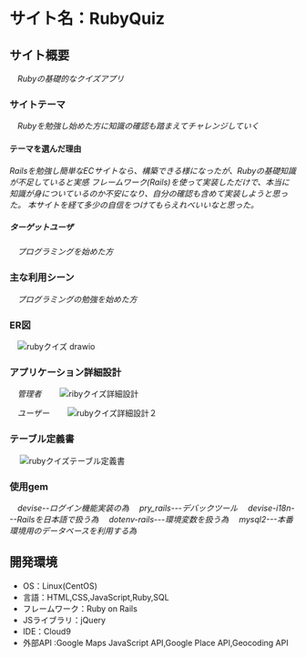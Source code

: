 # サイト名：RubyQuiz

## サイト概要
　*Rubyの基礎的なクイズアプリ*
### サイトテーマ
　*Rubyを勉強し始めた方に知識の確認も踏まえてチャレンジしていく*

#### テーマを選んだ理由
  *Railsを勉強し簡単なECサイトなら、構築できる様になったが、Rubyの基礎知識が不足していると実感*
  *フレームワーク(Rails)を使って実装しただけで、本当に知識が身についているのか不安になり、自分の確認も含めて実装しようと思った。*
  *本サイトを経て多少の自信をつけてもらえれべいいなと思った。*

##### ターゲットユーザ
　*プログラミングを始めた方*

### 主な利用シーン
　*プログラミングの勉強を始めた方*

### ER図
　![rubyクイズ drawio](https://user-images.githubusercontent.com/99014620/175463173-55f39ebf-ee6f-4769-85a1-422192e0dabb.png)

### アプリケーション詳細設計
　*管理者*
　　![ribyクイズ詳細設計](https://user-images.githubusercontent.com/99014620/175464444-babf02f4-362d-4391-83b5-a4792d34d361.png)

　*ユーザー*
　　![rubyクイズ詳細設計２](https://user-images.githubusercontent.com/99014620/175464476-b21a7615-bc40-488b-96f0-d6d73e37dab0.png)

### テーブル定義書
　  ![rubyクイズテーブル定義書](https://user-images.githubusercontent.com/99014620/175464541-1c5055a3-db90-4e52-b3fa-f18c5a3eed63.png)

### 使用gem
  　*devise--ログイン機能実装の為*
  　*pry_rails---デバックツール*
  　*devise-i18n---Railsを日本語で扱う為*
  　*dotenv-rails---環境変数を扱う為*
  　*mysql2---本番環境用のデータベースを利用する為*

## 開発環境
- OS：Linux(CentOS)
- 言語：HTML,CSS,JavaScript,Ruby,SQL
- フレームワーク：Ruby on Rails
- JSライブラリ：jQuery
- IDE：Cloud9
- 外部API :Google Maps JavaScript API,Google Place API,Geocoding API



